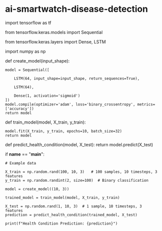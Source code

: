 # ai-smartwatch-disease-detection

import tensorflow as tf

from tensorflow.keras.models import Sequential

from tensorflow.keras.layers import Dense, LSTM

import numpy as np

def create_model(input_shape):

    model = Sequential([
        
        LSTM(64, input_shape=input_shape, return_sequences=True),
        
        LSTM(64),
        
        Dense(1, activation='sigmoid')
    ])
    model.compile(optimizer='adam', loss='binary_crossentropy', metrics=['accuracy'])
    return model


def train_model(model, X_train, y_train):

    model.fit(X_train, y_train, epochs=10, batch_size=32)
    return model


def predict_health_condition(model, X_test):
    return model.predict(X_test)

if __name__ == "__main__":

    # Example data
    
    X_train = np.random.rand(100, 10, 3)   # 100 samples, 10 timesteps, 3 features
    y_train = np.random.randint(2, size=100)  # Binary classification

    model = create_model((10, 3))
    
    trained_model = train_model(model, X_train, y_train)

    X_test = np.random.rand(1, 10, 3)  # 1 sample, 10 timesteps, 3 features
    prediction = predict_health_condition(trained_model, X_test)
    
    print(f"Health Condition Prediction: {prediction}")
